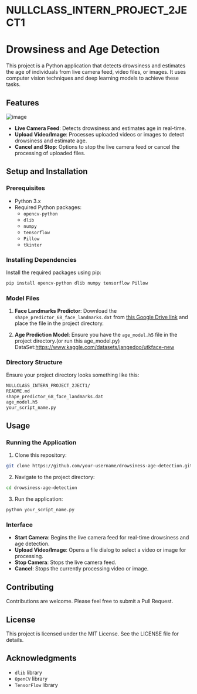 # NULLCLASS_INTERN_PROJECT_2JECT1
# Drowsiness and Age Detection

This project is a Python application that detects drowsiness and estimates the age of individuals from live camera feed, video files, or images. It uses computer vision techniques and deep learning models to achieve these tasks.

## Features
![image](https://github.com/ARAVINDAN20/NULLCLASS_INTERN_PROJECT_2JECT1/assets/116174602/3a2f0107-18ae-40b1-a82e-ff549eb8aca6)


- **Live Camera Feed**: Detects drowsiness and estimates age in real-time.
- **Upload Video/Image**: Processes uploaded videos or images to detect drowsiness and estimate age.
- **Cancel and Stop**: Options to stop the live camera feed or cancel the processing of uploaded files.

## Setup and Installation

### Prerequisites

- Python 3.x
- Required Python packages:
  - `opencv-python`
  - `dlib`
  - `numpy`
  - `tensorflow`
  - `Pillow`
  - `tkinter`

### Installing Dependencies

Install the required packages using pip:

```sh
pip install opencv-python dlib numpy tensorflow Pillow
```

### Model Files

1. **Face Landmarks Predictor**: Download the `shape_predictor_68_face_landmarks.dat` from [this Google Drive link](https://drive.google.com/drive/folders/11Ktgi9ssFmGlRUtwL79IUVAoQdQC5VuO) and place the file in the project directory.

2. **Age Prediction Model**: Ensure you have the `age_model.h5` file in the project directory.(or run this age_model.py)
        DataSet:https://www.kaggle.com/datasets/jangedoo/utkface-new 

### Directory Structure

Ensure your project directory looks something like this:

```bash
NULLCLASS_INTERN_PROJECT_2JECT1/
README.md
shape_predictor_68_face_landmarks.dat
age_model.h5
your_script_name.py
```

## Usage

### Running the Application

1. Clone this repository:

```sh
git clone https://github.com/your-username/drowsiness-age-detection.git
```

2. Navigate to the project directory:

```sh
cd drowsiness-age-detection
```

3. Run the application:

```sh
python your_script_name.py
```

### Interface

- **Start Camera**: Begins the live camera feed for real-time drowsiness and age detection.
- **Upload Video/Image**: Opens a file dialog to select a video or image for processing.
- **Stop Camera**: Stops the live camera feed.
- **Cancel**: Stops the currently processing video or image.

## Contributing

Contributions are welcome. Please feel free to submit a Pull Request.

## License

This project is licensed under the MIT License. See the LICENSE file for details.

## Acknowledgments

- `dlib` library
- `OpenCV` library
- `TensorFlow` library
